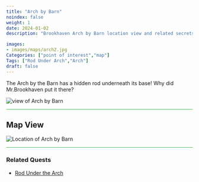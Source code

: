 ```yaml
---
title: "Arch by Barn"
noindex: false
weight: 1
date: 2024-01-02
description: "Brookhaven Arch by Barn location view and related secrets"

images:
- images/maps/arch2.jpg
Categories: ["point of interest","map"]
Tags: ["Rod Under Arch","Arch"]
draft: false
--- 
```


The Arch by the Barn has a hidden rod underneath its base! Why did Mr.Brookhaven put it there?

![view of Arch by Barn](/images/maps/arch2.jpg)

<hr style="background-color: #28b44c" size=8>

## Map View

![Location of Arch by Barn](/images/maps/arch-by-barn.png)

<hr style="background-color: #28b44c" size=8>

### Related Quests

- [Rod Under the Arch](/lore/special_tools/rod_under_arch)
